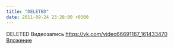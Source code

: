 ```yaml
---
title: "DELETED"
date: 2011-09-24 23:28:00 +0300
---
```


DELETED
Видеозапись
<a class="vk-attach" href="https://vk.com/video66691167_161433470">https://vk.com/video66691167_161433470</a>
<a class="vk-attach" href="https://vk.com/video66691167_161433470">Вложение</a>
